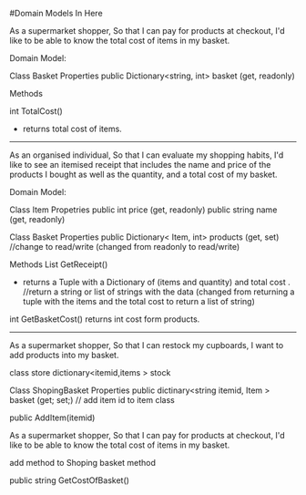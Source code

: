 #Domain Models In Here


As a supermarket shopper,
So that I can pay for products at checkout,
I'd like to be able to know the total cost of items in my basket.

Domain Model:

Class Basket
Properties
public Dictionary<string, int> basket (get, readonly)

Methods

int TotalCost()
- returns total cost of items.

------------------------------------------------------------------------------------------------------

As an organised individual,
So that I can evaluate my shopping habits,
I'd like to see an itemised receipt that includes the name and price of the products
I bought as well as the quantity, and a total cost of my basket.

Domain Model:

Class Item
Propetries 
public int price (get, readonly)
public string name (get, readonly)

Class Basket
Properties
public Dictionary< Item, int> products (get, set)   //change to read/write (changed from readonly to read/write)

Methods
List<string> GetReceipt()
- returns a Tuple with a Dictionary of (items and quantity) and total cost . //return a string or list of strings with the data (changed from returning a tuple with the items and the total cost to return a list of string)

int GetBasketCost()
returns int cost form products.




____________________________________________________________________________________________________________________________

As a supermarket shopper,
So that I can restock my cupboards,
I want to add products into my basket.

class store 
dictionary<itemid,items > stock


Class ShopingBasket
Properties 
public dictinary<string itemid, Item > basket (get; set;) // add item id to item class

public AddItem(itemid)

As a supermarket shopper,
So that I can pay for products at checkout,
I'd like to be able to know the total cost of items in my basket.

add method to Shoping basket 
method

public string GetCostOfBasket()


